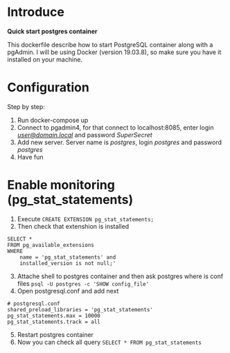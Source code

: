 # Introduce
**Quick start postgres container**

This dockerfile describe how to start PostgreSQL container along with a pgAdmin.
I will be using Docker (version 19.03.8), so make sure you have it installed on your machine.

# Configuration
Step by step:
1. Run docker-compose up
2. Connect to pgadmin4, for that connect to localhost:8085, enter login *user@domain.local* and password *SuperSecret*
3. Add new server. Server name is *postgres*, login *postgres* and password *postgres*
4. Have fun

# Enable monitoring (pg_stat_statements)
1. Execute ```CREATE EXTENSION pg_stat_statements;```
2. Then check that extenshion is installed 
```
SELECT * 
FROM pg_available_extensions 
WHERE 
    name = 'pg_stat_statements' and 
    installed_version is not null;'
```
3. Attache shell to postgres container and then ask postgres where is conf files ```psql -U postgres -c 'SHOW config_file'```
4. Open postgresql.conf and add next 
```
# postgresql.conf
shared_preload_libraries = 'pg_stat_statements'
pg_stat_statements.max = 10000
pg_stat_statements.track = all
```
5. Restart postgres container
6. Now you can check all query ```SELECT * FROM pg_stat_statements```
